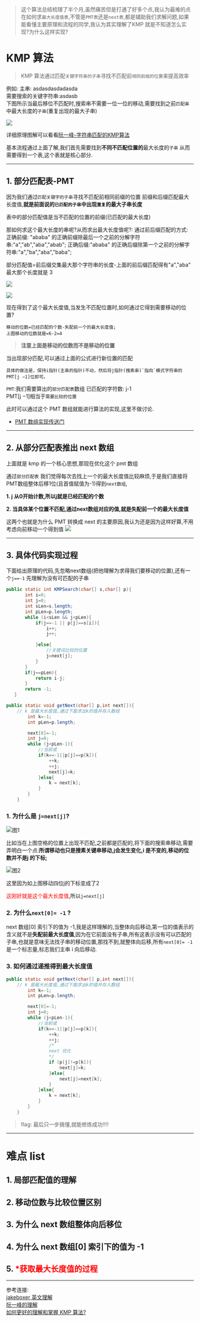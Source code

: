 > 这个算法总结梳理了半个月,虽然痛苦但是打通了好多个点,我认为最难的点在如何求`最大长度值表`,不管是`PMT表`还是`next表`,都是辅助我们求解问题,如果能看懂主要原理和流程的同学,我认为其实理解了KMP 就是不知道怎么实现?为什么这样实现?

# KMP 算法
> KMP 算法通过匹配`关键字符串的子串`寻找不匹配前`相同前缀的位置`来提高效率


例如: 主串: asdasdasdadasda<br>
需要搜索的关键字符串:asdasb<br>
下图所示当最后移位不匹配时,搜索串不需要一位一位的移动,需要找到之前`匹配串`中最大长度的`子串`(重复出现的最大子串)

![](http://ww1.sinaimg.cn/large/006rAlqhly1g1onlwz9klj30bn05bq2v.jpg)

详细原理图解可以看看[阮一峰-字符串匹配的KMP算法](http://www.ruanyifeng.com/blog/2013/05/Knuth%E2%80%93Morris%E2%80%93Pratt_algorithm.html)



基本流程通过上面了解,我们首先需要找到**不同不匹配位置的**最大长度的`子串`
从而需要得到一个表,这个表就是核心部分.

****

## 1. 部分匹配表-PMT

因为我们通过`匹配关键字的子串`寻找不匹配前相同前缀的位置
前缀和后缀匹配最大长度值,**就是前面说的`已匹配的子串`中出现`重复`的最大子串长度**

表中的部分匹配值是当不匹配的位置的前缀(已匹配的最大长度)

那如何求这个最大长度的串呢?从而求出最大长度值呢?:
通过前后缀匹配的方式:
正确前缀: "ababa" 的正确前缀除最后一个之前的分解字符串:"a","ab","aba","abab";
正确后缀:"ababa" 的正确后缀除第一个之前的分解字符串:"a","ba","aba","baba";

部分匹配值=前后缀交集最大那个字符串的长度-上面的前后缀匹配得有"a","aba" 最大那个长度就是 3

![](http://ww1.sinaimg.cn/large/006rAlqhly1g1hhb67w8jj30fr05tweh.jpg)


![](http://ww1.sinaimg.cn/large/006rAlqhly1g1hhd94u6yj30e504nmx3.jpg)

现在得到了这个最大长度值,当发生不匹配位置时,如何通过它得到需要移动的位置?
```
移动的位数=已经匹配的个数-失配前一个的最大长度值;
上图移动的位数就是=6-2=4
```
> **注意上面是移动的位数而不是移动的位置**

当出现部分匹配,可以通过上面的公式进行新位置的匹配
```
具体的做法是，保持i指针(主串的指针)不动，然后将j指针(搜素串)`指向`模式字符串的PMT[j −1]位即可。
```

`PMT`:我们需要算出的`部分匹配表`数组
已匹配的字符数: j-1<br>
PMT[j −1]相当于`需要比较的位置`

此时可以通过这个 PMT 数组就能进行算法的实现,这里不做讨论.
- [PMT 数组实现传送门]()

****

## 2. 从部分匹配表推出 next 数组
上面就是 kmp 的一个核心思想,那现在优化这个 pmt 数组

通过`部分匹配表` 我们觉得每次去找上一个的最大长度值比较麻烦,于是我们直接将PMT数组整体后移1位(且首值赋值为-1)得到`next数组`,

**1. j 从0开始计数,所以j就是已经匹配的个数**

**2. 当具体某个位置不匹配,通过next数组对应的值,就是失配前一个的最大长度值**

这两个也就是为什么 PMT 转换成 next 的主要原因,我认为还是因为这样好算,不用考虑向前移动一个得到值
![](http://ww1.sinaimg.cn/large/006rAlqhly1g1hiuttf8gj30gh06zglq.jpg)

****

## 3. 具体代码实现过程

下面给出原理的代码,先忽略next数组(把他理解为求得我们要移动的位置),还有一个`j==-1` 先理解为没有可匹配的子串
```java
public static int KMPSearch(char[] s,char[] p){
       int i=0;
       int j=0;
       int sLen=s.length;
       int pLen=p.length;
       while (i<sLen && j<pLen){
           if(j==-1 || p[j]==s[i]){
               i++;
               j++;

           }else{
               //关键词比较的位置
               j=next[j];
           }
       }
       if(j==pLen){
           return i-j;
       }
       return -1;
   }
```

```java
public static void getNext(char[] p,int next[]){
    // k 是最大长度值,通过下面求出k的值并存入数组
        int k=-1;
        int pLen=p.length;

        next[0]=-1;
        int j=0;
        while (j<pLen-1){
            //当前或
            if(k==-1||p[j]==p[k]){
                ++k;
                ++j;
                next[j]=k;
            }else{
                k = next[k];
            }
        }
    }
```

### 1. 为什么是  `j=next[j]`?


![图1](http://ww1.sinaimg.cn/large/006rAlqhly1g1itap47ddj30fx03kwed.jpg)

比如当在上图空格的位置上出现不匹配,之前都是匹配的,将下面的搜索串移动,需要弄明白一个点:**所谓移动也只是搜素关键串移动,j会发生变化,i 是不变的,移动的位数并不是j 的下标;**

![图2](http://ww1.sinaimg.cn/large/006rAlqhly1g1p7qyyc8ij30jq04f0t3.jpg)


这里因为如上图移动四位j的下标变成了2<p style="color:red;display:inline" >这刚好就是这个最大长度值</p>,所以`j=next[j]`

### 2. 为什么`next[0]= -1` ?
 next 数组[0] 索引下的值为 -1,我是这样理解的,当整体向后移动,第一位的值表示的含义就不是**失配前最大长度值**,因为在它前面没有子串,所有这表示没有可以匹配的子串,也就是意味无法找子串的移动位置,那找不到,就整体向后移,所有`next[0]= -1`是一个标志量,标志我们主串 i 向后移动.


### 3. 如何通过递推得到最大长度值

```java
public static void getNext(char[] p,int next[]){
    // k 是最大长度值,通过下面求出k的值并存入数组
        int k=-1;
        int pLen=p.length;

        next[0]=-1;
        int j=0;
        while (j<pLen-1){
            //当前或
            if(k==-1||p[j]==p[k]){
                ++k;
                ++j;
                /*
                next 优化
                */
                if (p[j]!=p[k]){
                    next[j]=k;
                }else{
                    next[j]=next[k];
                }
            }else{
                k = next[k];
            }
        }
    }
```

> flag: 最后只一步搞懂,就能修炼成功!!!!

****

# 难点 list

## 1. 局部匹配值的理解
## 2. 移动位数与比较位置区别
## 3. 为什么 next 数组整体向后移位
## 4. 为什么 next 数组[0] 索引下的值为 -1
## 5. <div style="color:red;display:inline">*获取最大长度值的过程<div>

****

参考连接:<br>
[jakeboxer 英文理解](http://jakeboxer.com/blog/2009/12/13/the-knuth-morris-pratt-algorithm-in-my-own-words/)<br>
[阮一峰的理解](http://www.ruanyifeng.com/blog/2013/05/Knuth%E2%80%93Morris%E2%80%93Pratt_algorithm.html)<br>
[如何更好的理解和掌握 KMP 算法?](https://www.zhihu.com/question/21923021)
